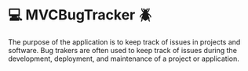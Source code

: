  :computer: MVCBugTracker :beetle:
===================================

The purpose of the application is to keep track of issues in projects and software. 
Bug trakers are often used to keep track of issues during the development, deployment, 
and maintenance of a project or application. 
